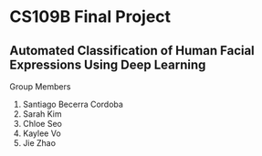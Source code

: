 # CS109B Final Project
## Automated Classification of Human Facial Expressions Using Deep Learning

Group Members
1. Santiago Becerra Cordoba
2. Sarah Kim
3. Chloe Seo
4. Kaylee Vo
5. Jie Zhao
